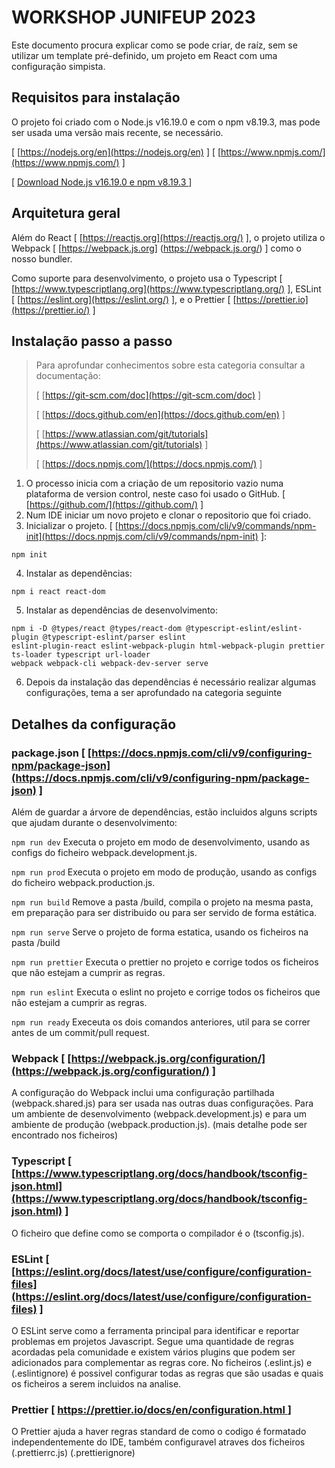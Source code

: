 # WORKSHOP JUNIFEUP 2023

Este documento procura explicar como se pode criar, de raíz, sem se utilizar um template pré-definido, um projeto em
React com uma configuração simpista.

## Requisitos para instalação

O projeto foi criado com o Node.js v16.19.0 e com o npm v8.19.3, mas pode ser usada uma versão mais recente, se
necessário.

[ [https://nodejs.org/en](https://nodejs.org/en) ] [ [https://www.npmjs.com/](https://www.npmjs.com/) ]

[ [Download Node.js v16.19.0 e npm v8.19.3 ](https://nodejs.org/download/release/v16.19.0/) ]

## Arquitetura geral

Além do React [ [https://reactjs.org](https://reactjs.org/) ], o projeto utiliza o Webpack [ [https://webpack.js.org]
(https://webpack.js.org/) ] como o nosso bundler.

Como suporte para desenvolvimento, o projeto usa o Typescript [ [https://www.typescriptlang.org](https://www.typescriptlang.org/)
], ESLint [ [https://eslint.org](https://eslint.org/) ], e o Prettier [ [https://prettier.io](https://prettier.io/) ]

## Instalação passo a passo

> Para aprofundar conhecimentos sobre esta categoria consultar a documentação:
> 
> [ [https://git-scm.com/doc](https://git-scm.com/doc) ]
> 
> [ [https://docs.github.com/en](https://docs.github.com/en) ]
> 
> [ [https://www.atlassian.com/git/tutorials](https://www.atlassian.com/git/tutorials) ]
> 
> [ [https://docs.npmjs.com/](https://docs.npmjs.com/) ]

1. O processo inicia com a criação de um repositorio vazio numa plataforma de version control, neste caso foi usado o 
   GitHub.
   [ [https://github.com/](https://github.com/) ]
2. Num IDE iniciar um novo projeto e clonar o repositorio que foi criado.
3. Inicializar o projeto. [ [https://docs.npmjs.com/cli/v9/commands/npm-init](https://docs.npmjs.com/cli/v9/commands/npm-init) ]:
``` 
npm init 
``` 
4. Instalar as dependências:
``` 
npm i react react-dom 
```
5. Instalar as dependências de desenvolvimento:
``` 
npm i -D @types/react @types/react-dom @typescript-eslint/eslint-plugin @typescript-eslint/parser eslint 
eslint-plugin-react eslint-webpack-plugin html-webpack-plugin prettier ts-loader typescript url-loader 
webpack webpack-cli webpack-dev-server serve
```
6. Depois da instalação das dependências é necessário realizar algumas configurações, tema a ser aprofundado na 
   categoria seguinte

## Detalhes da configuração

### package.json [ [https://docs.npmjs.com/cli/v9/configuring-npm/package-json](https://docs.npmjs.com/cli/v9/configuring-npm/package-json) ]

Além de guardar a árvore de dependências, estão incluidos alguns scripts que ajudam durante o desenvolvimento:

``` npm run dev ``` Executa o projeto em modo de desenvolvimento, usando as configs do ficheiro webpack.development.js.

``` npm run prod ``` Executa o projeto em modo de produção, usando as configs do ficheiro webpack.production.js.

``` npm run build ``` Remove a pasta /build, compila o projeto na mesma pasta, em preparação para ser 
distribuido ou para ser servido de forma estática.

``` npm run serve ``` Serve o projeto de forma estatica, usando os ficheiros na pasta /build

``` npm run prettier ``` Executa o prettier no projeto e corrige todos os ficheiros que não estejam a cumprir as regras.

``` npm run eslint ``` Executa o eslint no projeto e corrige todos os ficheiros que não estejam a cumprir as regras.

``` npm run ready ``` Execeuta os dois comandos anteriores, util para se correr antes de um commit/pull request.

### Webpack [ [https://webpack.js.org/configuration/](https://webpack.js.org/configuration/) ]

A configuração do Webpack inclui uma configuração partilhada (webpack.shared.js) para ser usada nas outras duas 
configurações. Para um ambiente de desenvolvimento (webpack.development.js) e para um ambiente de produção 
(webpack.production.js). (mais detalhe pode ser encontrado nos ficheiros)

### Typescript [ [https://www.typescriptlang.org/docs/handbook/tsconfig-json.html](https://www.typescriptlang.org/docs/handbook/tsconfig-json.html) ] 

O ficheiro que define como se comporta o compilador é o (tsconfig.js).

### ESLint [ [https://eslint.org/docs/latest/use/configure/configuration-files](https://eslint.org/docs/latest/use/configure/configuration-files) ]

O ESLint serve como a ferramenta principal para identificar e reportar problemas em projetos Javascript. Segue uma 
quantidade de regras acordadas pela comunidade e existem vários plugins que podem ser adicionados para complementar as 
regras core. No ficheiros (.eslint.js) e (.eslintignore) é possivel configurar todas as regras que são usadas e 
quais os ficheiros a serem incluidos na analise.
 
### Prettier [ [https://prettier.io/docs/en/configuration.html ](https://prettier.io/docs/en/configuration.html ) ]

O Prettier ajuda a haver regras standard de como o codigo é formatado independentemente do IDE, também configuravel 
atraves dos ficheiros (.prettierrc.js) (.prettierignore)


